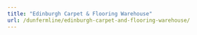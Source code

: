 ```yaml
---
title: "Edinburgh Carpet & Flooring Warehouse"
url: /dunfermline/edinburgh-carpet-and-flooring-warehouse/
---
```

